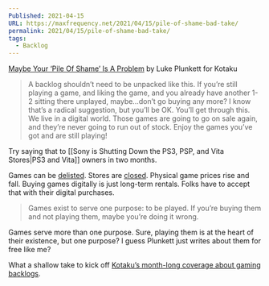 ```yaml
---
Published: 2021-04-15
URL: https://maxfrequency.net/2021/04/15/pile-of-shame-bad-take/
permalink: 2021/04/15/pile-of-shame-bad-take/
tags:
  - Backlog
---
```

[Maybe Your ‘Pile Of Shame’ Is A Problem](https://kotaku.com/maybe-your-pile-of-shame-is-a-problem-1846648396) by Luke Plunkett for Kotaku

> A backlog shouldn’t need to be unpacked like this. If you’re still playing a game, and liking the game, and you already have another 1-2 sitting there unplayed, maybe…don’t go buying any more? I know that’s a radical suggestion, but you’ll be OK. You’ll get through this. We live in a digital world. Those games are going to go on sale again, and they’re never going to run out of stock. Enjoy the games you’ve got and are still playing!

Try saying that to [[Sony is Shutting Down the PS3, PSP, and Vita Stores|PS3 and Vita]] owners in two months.

Games can be [delisted](https://www.polygon.com/2015/5/5/8557807/pt-silent-hills-demo-pulled). Stores are [closed](https://www.nintendo.com/us/whatsnew/detail/reminder-wii-shop-closes-january-30-2019/). Physical game prices rise and fall. Buying games digitally is just long-term rentals. Folks have to accept that with their digital purchases. 

> Games exist to serve one purpose: to be played. If you’re buying them and not playing them, maybe you’re doing it wrong.

Games serve more than one purpose. Sure, playing them is at the heart of their existence, but one purpose? I guess Plunkett just writes about them for free like me? 

What a shallow take to kick off [Kotaku’s month-long coverage about gaming backlogs](https://kotaku.com/welcome-to-backlog-month-1846621879).